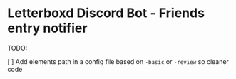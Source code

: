 # Letterboxd Discord Bot - Friends entry notifier

TODO:

[ ] Add elements path in a config file based on `-basic` or `-review` so cleaner code